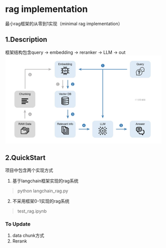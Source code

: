 # rag implementation
最小rag框架的从零到1实现（minimal rag implementation）  

## 1.Description
框架结构包含query -> embedding -> reranker -> LLM -> out  
![rag流程](../imgs/rag_process.jpg)

## 2.QuickStart
项目中包含两个实现方式
1. 基于langchain框架实现的rag系统
>  python langchain_rag.py
2. 不采用框架0-1实现的rag系统
> test_rag.ipynb

### To Update
1. data chunk方式
2. Rerank